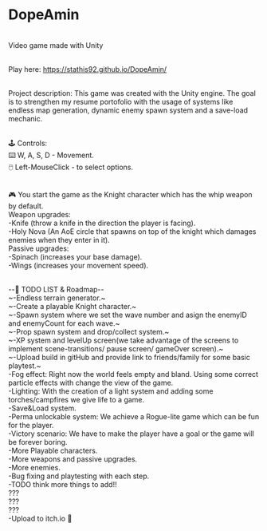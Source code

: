 # DopeAmin
</br>Video game made with Unity

</br>Play here: https://stathis92.github.io/DopeAmin/

</br>Project description: This game was created with the Unity engine. The goal is to strengthen my resume portofolio with the usage of systems like endless map generation, dynamic enemy spawn system and a save-load mechanic.

</br>:joystick: Controls: 
</br>:keyboard: W, A, S, D - Movement. 
</br>:computer_mouse: Left-MouseClick - to select options.

</br>:video_game: You start the game as the Knight character which has the whip weapon by default.
</br>Weapon upgrades: 
</br>-Knife (throw a knife in the direction the player is facing).
</br>-Holy Nova (An AoE circle that spawns on top of the knight which damages enemies when they enter in it).
</br>Passive upgrades:
</br>-Spinach (increases your base damage).
</br>-Wings (increases your movement speed).

</br>--:round_pushpin: TODO LIST & Roadmap--
</br>~-Endless terrain generator.~
</br>~-Create a playable Knight character.~
</br>~-Spawn system where we set the wave number and asign the enemyID and enemyCount for each wave.~
</br>~-Prop spawn system and drop/collect system.~
</br>~-XP system and levelUp screen(we take advantage of the screens to implement scene-transitions/ pause screen/ gameOver screen).~
</br>~-Upload build in gitHub and provide link to friends/family for some basic playtest.~
</br>-Fog effect: Right now the world feels empty and bland. Using some correct particle effects with change the view of the game.
</br>-Lighting: With the creation of a light system and adding some torches/campfires we give life to a game.
</br>-Save&Load system.
</br>-Perma unlockable system: We achieve a Rogue-lite game which can be fun for the player.
</br>-Victory scenario: We have to make the player have a goal or the game will be forever boring.
</br>-More Playable characters.
</br>-More weapons and passive upgrades.
</br>-More enemies.
</br>-Bug fixing and playtesting with each step.
</br>-TODO think more things to add!!
</br>???
</br>???
</br>???
</br>-Upload to itch.io :crossed_fingers:
